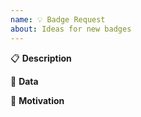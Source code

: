 ```yaml
---
name: 💡 Badge Request
about: Ideas for new badges
---
```


:clipboard: **Description**

<!--
A clear and concise description of the new badge.

- Which service is this badge for e.g: GitHub, Travis CI
- What sort of information should this badge show?
  Provide an example in plain text e.g: "version | v1.01" or as a static badge
  (static badge generator can be found at https://shields.io)
-->

:link: **Data**

<!--
Where can we get the data from?

- Is there a public API?
- Does the API requires an API key?
- Link to the API documentation.
-->

:microphone: **Motivation**

<!--
Please explain why this feature should be implemented and how it would be used.

- What is the specific use case?
-->

<!-- Love Shields? Please consider donating $10 to sustain our activities:
👉  https://opencollective.com/shields -->
